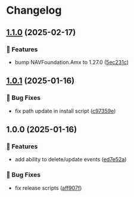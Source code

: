 # Changelog

## [1.1.0](https://github.com/Norgate-AV/NAVDatabase.Amx.EventScheduler/compare/v1.0.1...v1.1.0) (2025-02-17)

### 🌟 Features

- bump NAVFoundation.Amx to 1.27.0 ([5ec231c](https://github.com/Norgate-AV/NAVDatabase.Amx.EventScheduler/commit/5ec231cc155a8d224f00e24398b2231625085de3))

## [1.0.1](https://github.com/Norgate-AV/NAVDatabase.Amx.EventScheduler/compare/v1.0.0...v1.0.1) (2025-01-16)

### 🐛 Bug Fixes

- fix path update in install script ([c97359e](https://github.com/Norgate-AV/NAVDatabase.Amx.EventScheduler/commit/c97359e501e53530292d19209e64fbe2c1bcbe7f))

## 1.0.0 (2025-01-16)

### 🌟 Features

- add ability to delete/update events ([ed7e52a](https://github.com/Norgate-AV/NAVDatabase.Amx.EventScheduler/commit/ed7e52ac6fdab55b1736677956e3e8a92a126798))

### 🐛 Bug Fixes

- fix release scripts ([aff907f](https://github.com/Norgate-AV/NAVDatabase.Amx.EventScheduler/commit/aff907f27db755087f7576055c2e2c5fac66f88f))
